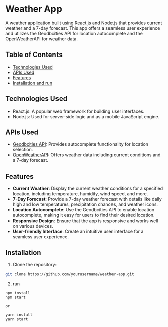 # Weather App

A weather application built using React.js and Node.js that provides current weather and a 7-day forecast. This app offers a seamless user experience and utilizes the Geodbcities API for location autocomplete and the OpenWeatherAPI for weather data.

## Table of Contents
- [Technologies Used](#technologies-used)
- [APIs Used](#apis-used)
- [Features](#features)
- [Installation and run](#installation)

## Technologies Used

- React.js: A popular web framework for building user interfaces.
- Node.js: Used for server-side logic and as a mobile JavaScript engine.

## APIs Used

- [Geodbcities API](https://rapidapi.com/wirefreethought/api/geodb-cities): Provides autocomplete functionality for location selection.
- [OpenWeatherAPI](https://openweathermap.org/api): Offers weather data including current conditions and a 7-day forecast.

## Features

- **Current Weather**: Display the current weather conditions for a specified location, including temperature, humidity, wind speed, and more.
- **7-Day Forecast**: Provide a 7-day weather forecast with details like daily high and low temperatures, precipitation chances, and weather icons.
- **Location Autocomplete**: Use the Geodbcities API to enable location autocomplete, making it easy for users to find their desired location.
- **Responsive Design**: Ensure that the app is responsive and works well on various devices.
- **User-friendly Interface**: Create an intuitive user interface for a seamless user experience.

## Installation

1. Clone the repository:

```bash
git clone https://github.com/yourusername/weather-app.git

```
2. run

```
npm install
npm start

or

yarn install
yarn start
```